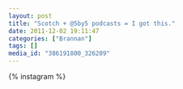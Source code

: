 ```yaml
---
layout: post
title: "Scotch + @5by5 podcasts = I got this."
date: 2011-12-02 19:11:47
categories: ["Brannan"]
tags: []
media_id: "386191800_326209"
---
```


{% instagram %}
